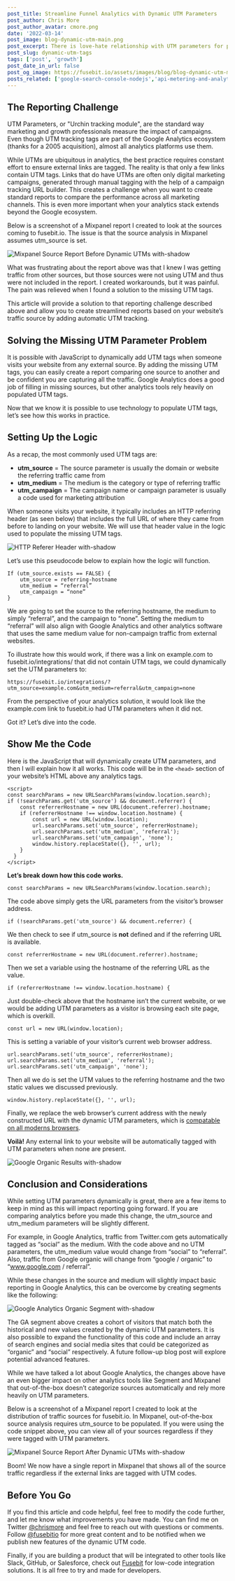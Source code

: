 ```yaml
---
post_title: Streamline Funnel Analytics with Dynamic UTM Parameters
post_author: Chris More
post_author_avatar: cmore.png
date: '2022-03-14'
post_image: blog-dynamic-utm-main.png
post_excerpt: There is love-hate relationship with UTM parameters for performance marketing. Let’s explore a technical solution for automatically adding UTM tracking codes to all of your inbound links.
post_slug: dynamic-utm-tags
tags: ['post', 'growth']
post_date_in_url: false
post_og_image: https://fusebit.io/assets/images/blog/blog-dynamic-utm-main.png
posts_related: ['google-search-console-nodejs','api-metering-and-analytics-for-early-stage-startups']
---
```


## The Reporting Challenge

UTM Parameters, or "Urchin tracking module", are the standard way marketing and growth professionals measure the impact of campaigns. Even though UTM tracking tags are part of the Google Analytics ecosystem (thanks for a 2005 acquisition), almost all analytics platforms use them.

While UTMs are ubiquitous in analytics, the best practice requires constant effort to ensure external links are tagged. The reality is that only a few links contain UTM tags. Links that do have UTMs are often only digital marketing campaigns, generated through manual tagging with the help of a campaign tracking URL builder. This creates a challenge when you want to create standard reports to compare the performance across all marketing channels. This is even more important when your analytics stack extends beyond the Google ecosystem.

Below is a screenshot of a Mixpanel report I created to look at the sources coming to fusebit.io. The issue is that the source analysis in Mixpanel assumes utm_source is set.

![Mixpanel Source Report Before Dynamic UTMs with-shadow](blog-dynamic-utm-mixpanel-sources-before.png "Mixpanel Source Report Before Dynamic UTMs")

What was frustrating about the report above was that I knew I was getting traffic from other sources, but those sources were not using UTM and thus were not included in the report. I created workarounds, but it was painful. The pain was relieved when I found a solution to the missing UTM tags.

This article will provide a solution to that reporting challenge described above and allow you to create streamlined reports based on your website’s traffic source by adding automatic UTM tracking.

## Solving the Missing UTM Parameter Problem

It is possible with JavaScript to dynamically add UTM tags when someone visits your website from any external source. By adding the missing UTM tags, you can easily create a report comparing one source to another and be confident you are capturing all the traffic. Google Analytics does a good job of filling in missing sources, but other analytics tools rely heavily on populated UTM tags.

Now that we know it is possible to use technology to populate UTM tags, let’s see how this works in practice.

## Setting Up the Logic

As a recap, the most commonly used UTM tags are:

* **utm_source** = The source parameter is usually the domain or website the referring traffic came from
* **utm_medium** = The medium is the category or type of referring traffic
* **utm_campaign** = The campaign name or campaign parameter is usually a code used for marketing attribution

When someone visits your website, it typically includes an HTTP referring header (as seen below) that includes the full URL of where they came from before to landing on your website. We will use that header value in the logic used to populate the missing UTM tags.

![HTTP Referer Header with-shadow](blog-dynamic-utm-headers.png "HTTP Referer Header")

Let’s use this pseudocode below to explain how the logic will function.

```
If (utm_source.exists == FALSE) {
    utm_source = referring-hostname
    utm_medium = “referral”
    utm_campaign = “none”
}
```

We are going to set the source to the referring hostname, the medium to simply “referral”, and the campaign to “none”. Setting the medium to “referral” will also align with Google Analytics and other analytics software that uses the same medium value for non-campaign traffic from external websites.

To illustrate how this would work, if there was a link on example.com to fusebit.io/integrations/ that did not contain UTM tags, we could dynamically set the UTM parameters to:

``https://fusebit.io/integrations/?utm_source=example.com&utm_medium=referral&utm_campaign=none``

From the perspective of your analytics solution, it would look like the example.com link to fusebit.io had UTM parameters when it did not.

Got it? Let’s dive into the code.

## Show Me the Code

Here is the JavaScript that will dynamically create UTM parameters, and then I will explain how it all works. This code will be in the ``<head>`` section of your website’s HTML above any analytics tags.

```
<script>
const searchParams = new URLSearchParams(window.location.search);
if (!searchParams.get('utm_source') && document.referrer) {
    const referrerHostname = new URL(document.referrer).hostname;
    if (referrerHostname !== window.location.hostname) {
        const url = new URL(window.location);
        url.searchParams.set('utm_source', referrerHostname);
        url.searchParams.set('utm_medium', 'referral');
        url.searchParams.set('utm_campaign', 'none');
        window.history.replaceState({}, '', url);
    }
  }
</script>
```

**Let’s break down how this code works.**

``const searchParams = new URLSearchParams(window.location.search);``

The code above simply gets the URL parameters from the visitor’s browser address.

``if (!searchParams.get('utm_source') && document.referrer) {``

We then check to see if utm_source is **not** defined and if the referring URL is available.

``const referrerHostname = new URL(document.referrer).hostname;``

Then we set a variable using the hostname of the referring URL as the value.

``if (referrerHostname !== window.location.hostname) {``

Just double-check above that the hostname isn’t the current website, or we would be adding UTM parameters as a visitor is browsing each site page, which is overkill.

``const url = new URL(window.location);``

This is setting a variable of your visitor’s current web browser address.

``url.searchParams.set('utm_source', referrerHostname); url.searchParams.set('utm_medium', 'referral'); url.searchParams.set('utm_campaign', 'none');``

Then all we do is set the UTM values to the referring hostname and the two static values we discussed previously.

``window.history.replaceState({}, '', url);``

Finally, we replace the web browser’s current address with the newly constructed URL with the dynamic UTM parameters, which is [compatable on all moderns browsers](https://developer.mozilla.org/en-US/docs/Web/API/History/replaceState).

**Voilà!** Any external link to your website will be automatically tagged with UTM parameters when none are present.

![Google Organic Results with-shadow](blog-dynamic-serp-results.png "Google Organic Results")

## Conclusion and Considerations

While setting UTM parameters dynamically is great, there are a few items to keep in mind as this will impact reporting going forward. If you are comparing analytics before you made this change, the utm_source and utm_medium parameters will be slightly different.

For example, in Google Analytics, traffic from Twitter.com gets automatically tagged as “social” as the medium. With the code above and no UTM parameters, the utm_medium value would change from “social” to “referral”.  Also, traffic from Google organic will change from “google / organic” to “www.google.com / referral”.

While these changes in the source and medium will slightly impact basic reporting in Google Analytics, this can be overcome by creating segments like the following:

![Google Analytics Organic Segment with-shadow](blog-dynamic-utm-segment.png "Google Analytics Organic Segment")

The GA segment above creates a cohort of visitors that match both the historical and new values created by the dynamic UTM parameters. It is also possible to expand the functionality of this code and include an array of search engines and social media sites that could be categorized as “organic” and “social” respectively. A future follow-up blog post will explore potential advanced features.

While we have talked a lot about Google Analytics, the changes above have an even bigger impact on other analytics tools like Segment and Mixpanel that out-of-the-box doesn’t categorize sources automatically and rely more heavily on UTM parameters.

Below is a screenshot of a Mixpanel report I created to look at the distribution of traffic sources for fusebit.io. In Mixpanel, out-of-the-box source analysis requires utm_source to be populated. If you were using the code snippet above, you can view all of your sources regardless if they were tagged with UTM parameters.

![Mixpanel Source Report After Dynamic UTMs with-shadow](blog-dynamic-utm-mixpanel-sources-after.png "Mixpanel Source Report After Dynamic UTMs")

Boom! We now have a single report in Mixpanel that shows all of the source traffic regardless if the external links are tagged with UTM codes.

## Before You Go

If you find this article and code helpful, feel free to modify the code further, and let me know what improvements you have made. You can find me on Twitter [@chrismore](https://twitter.com/chrismore) and feel free to reach out with questions or comments. Follow [@fusebitio](https://twitter.com/fusebitio) for more great content and to be notified when we publish new features of the dynamic UTM code.

Finally, if you are building a product that will be integrated to other tools like Slack, GitHub, or Salesforce, check out [Fusebit](https://fusebit.io/) for low-code integration solutions. It is all free to try and made for developers.
